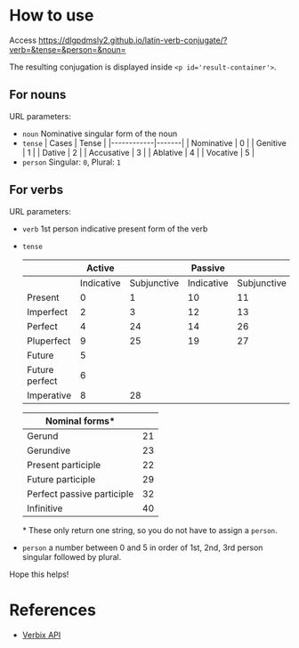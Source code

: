 # How to use
Access https://dlgpdmsly2.github.io/latin-verb-conjugate/?verb=&tense=&person=&noun=

The resulting conjugation is displayed inside `<p id='result-container'>`. 

## For nouns
URL parameters:
* `noun` Nominative singular form of the noun
* `tense`
  | Cases      | Tense |
  |------------|-------|
  | Nominative | 0     |
  | Genitive   | 1     |
  | Dative     | 2     |
  | Accusative | 3     |
  | Ablative   | 4     |
  | Vocative   | 5     |
* `person` Singular: `0`, Plural: `1`
  
## For verbs
URL parameters:
* `verb` 1st person indicative present form of the verb
* `tense`

  |            | Active      |            | Passive     |  |
  | -------------- | ---------- | ----------- | ---------- | ----------- |
  |                              | Indicative           | Subjunctive            | Indicative           | Subjunctive            |
  | Present                      | 0                    | 1                      | 10                   | 11                     |
  | Imperfect                    | 2                    | 3                      | 12                   | 13                     |
  | Perfect                      | 4                    | 24                     | 14                   | 26                     |
  | Pluperfect                   | 9                    | 25                     | 19                   | 27                     |
  | Future                       | 5                    |                        |                      |                        |
  | Future perfect               | 6                    |                        |                      |                        |
  | Imperative                   | 8                    | 28                     |                      |                        |

  | Nominal forms* |    |
  | -------------------------- | -- |
  | Gerund                                               | 21   |
  | Gerundive                                            | 23   |
  | Present participle                                   | 22   |
  | Future participle                                    | 29   |
  | Perfect passive participle                           | 32   |
  | Infinitive                                           | 40   |

  \* These only return one string, so you do not have to assign a `person`. 

* `person` a number between 0 and 5 in order of 1st, 2nd, 3rd person singular followed by plural.

Hope this helps!

# References
* [Verbix API](https://api.verbix.com/conjugator/html)
